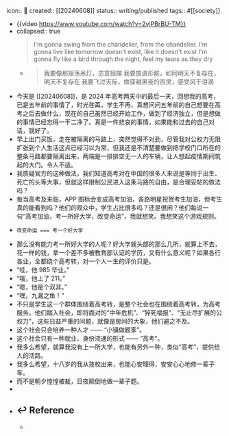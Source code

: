icon:: 📝
created:: [[20240608]]
status:: writing/published
tags:: #[[society]]

- {{video https://www.youtube.com/watch?v=2vjPBrBU-TM}}
- collapsed:: true
  > I'm gonna swing from the chandelier, from the chandelier.
  I'm gonna live like tomorrow doesn't exist, like it doesn't exist
  I'm gonna fly like a bird through the night, feel my tears as they dry
  - > 我要像那摇荡吊灯，恣意摇摆
    我要放浪形骸，如同明天不复存在，明天不复存在
    我要飞过天际，做穿越黑夜的百灵，感受风干泪滴
- 今天是 [[20240608]]，是 2024 年高考两天中的最后一天，回想我的高考，已是五年前的事情了，时光荏苒，学生不再，真想问问五年前的自己想要在高考之后去做什么，现在的自己虽然已经开始工作，做到了经济独立，但是想做的事情已经忘得一干二净了。真是一件悲哀的事情，如果能和过去的自己对话，就好了。
- 早上出门买饭，走在被隔离的马路上，突然觉得不对劲，尽管我对公权力无限扩张到个人生活这点已经习以为常，但我还是不清楚要做到把学校门口所在的整条马路都要隔离出来，两端是一排排空无一人的车辆，让人想起疫情期间筑起的大门。令人不适。
- 我质疑官方的这种做法，我们知道高考对在中国的很多人来说是等同于出生、死亡的头等大事，但就这样限制公民进入这条马路的自由，是合理妥帖的做法吗？
- 每当高考及来临，APP 图标会变成高考加油，各路明星祝贺考生加油，但考生真的能看到吗？他们的观众中，学生占比很多吗？还是很闲？他们每说一句“高考加油，考一所好大学，改变命运”，我就想笑。我想笑这个游戏规则。
- ```
  改变命运 === 考一个好大学
  ```
- 那么没有能力考一所好大学的人呢？好大学就头部的那么几所，就算上不去，花一样的钱，拿一个差不多被教育部认证的学历，又有什么意义呢？如果各行各业，全都绕个高考转，对一个人一生的评价只是。
- “哇，他 985 毕业。”
- “哦，他上了 211。”
- “嗯，他是个双非。”
- “嘿，九漏之鱼！”
- 不只是学生这一个群体围绕着高考转，是整个社会也在围绕着高考转，为高考服务。他们踏入社会，即将面对的“中年危机”、“猝死福报”、“无止尽扩展的公权力”，这些日益严重的问题，就像是房间的大象，他们避之不及。
- 这个社会只会培养一种人才 —— “小镇做题家”。
- 这个社会只有一种就业、身份流通的形式 —— “高考”。
- 我多么希望，就算我没有上一所大学，也能有另外一种，类似“高考”，提供给人的活路。
- 我多么希望，十八岁的我从技校出来，也能心安理得，安安心心地修一辈子车。
- 而不是朝夕惶惶被裁，日夜颠倒地做一辈子题。
-
- ## ↩ Reference
  -